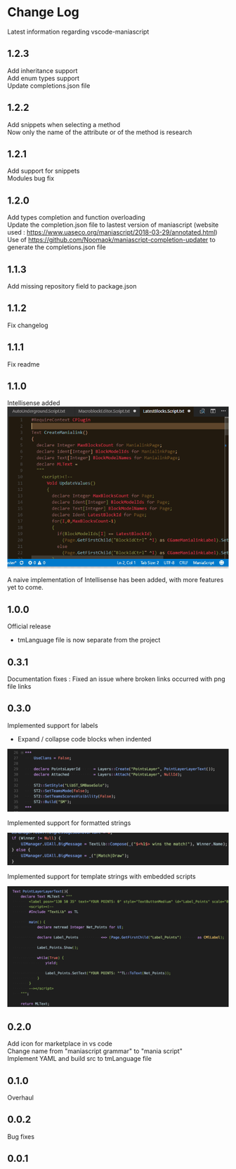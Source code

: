 # Change Log
Latest information regarding vscode-maniascript

## 1.2.3

Add inheritance support  
Add enum types support  
Update completions.json file  

## 1.2.2

Add snippets when selecting a method  
Now only the name of the attribute or of the method is research

## 1.2.1

Add support for snippets  
Modules bug fix

## 1.2.0

Add types completion and function overloading  
Update the completion.json file to lastest version of maniascript (website used : https://www.uaseco.org/maniascript/2018-03-29/annotated.html)
Use of https://github.com/Noomaok/maniascript-completion-updater to generate the completions.json file

## 1.1.3

Add missing repository field to package.json

## 1.1.2

Fix changelog

## 1.1.1

Fix readme

## 1.1.0

Intellisense added
![Demo](https://github.com/MattMcFarland/vscode-maniascript/raw/master/images/intellisense.gif)

A naive implementation of Intellisense has been added, with more features yet to come.

## 1.0.0

Official release
  - tmLanguage file is now separate from the project

## 0.3.1

Documentation fixes : Fixed an issue where broken links occurred with png file links

## 0.3.0

Implemented support for labels
  - Expand / collapse code blocks when indented

<img src="https://github.com/MattMcFarland/vscode-maniascript/raw/master/images/labels.png"/>

Implemented support for formatted strings

<img src="https://github.com/MattMcFarland/vscode-maniascript/raw/master/images/formatted-string.png"/>

Implemented support for template strings with embedded scripts

<img src="https://github.com/MattMcFarland/vscode-maniascript/raw/master/images/template-string.png"/>

## 0.2.0

Add icon for marketplace in vs code  
Change name from "maniascript grammar" to "mania script"  
Implement YAML and build src to tmLanguage file  

## 0.1.0

Overhaul

## 0.0.2

Bug fixes

## 0.0.1
